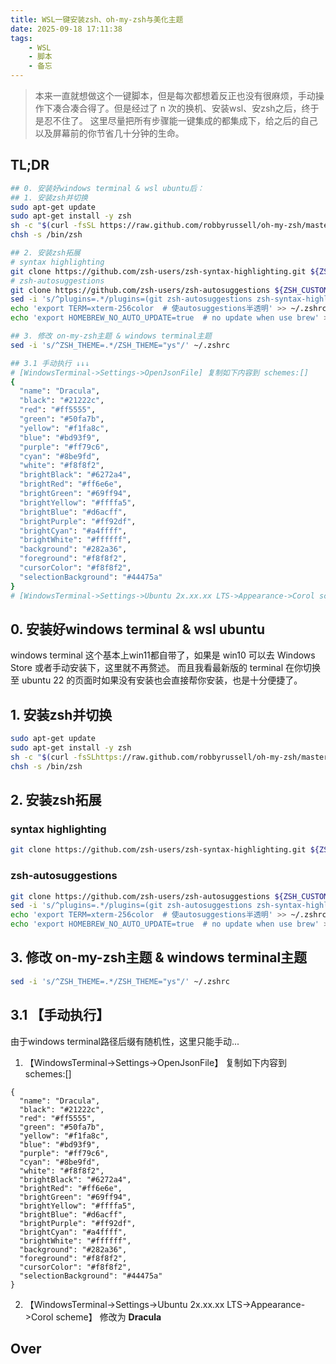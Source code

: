 ```yaml
---
title: WSL一键安装zsh、oh-my-zsh与美化主题
date: 2025-09-18 17:11:38
tags: 
    - WSL 
    - 脚本
    - 备忘
---
```


> 本来一直就想做这个一键脚本，但是每次都想着反正也没有很麻烦，手动操作下凑合凑合得了。但是经过了 n 次的换机、安装wsl、安zsh之后，终于是忍不住了。
这里尽量把所有步骤能一键集成的都集成下，给之后的自己以及屏幕前的你节省几十分钟的生命。

## TL;DR
```bash
## 0. 安装好windows terminal & wsl ubuntu后：
## 1. 安装zsh并切换
sudo apt-get update
sudo apt-get install -y zsh
sh -c "$(curl -fsSL https://raw.github.com/robbyrussell/oh-my-zsh/master/tools/install.sh)"
chsh -s /bin/zsh

## 2. 安装zsh拓展
# syntax highlighting
git clone https://github.com/zsh-users/zsh-syntax-highlighting.git ${ZSH_CUSTOM:-~/.oh-my-zsh/custom}/plugins/zsh-syntax-highlighting
# zsh-autosuggestions
git clone https://github.com/zsh-users/zsh-autosuggestions ${ZSH_CUSTOM:-~/.oh-my-zsh/custom}/plugins/zsh-autosuggestions
sed -i 's/^plugins=.*/plugins=(git zsh-autosuggestions zsh-syntax-highlighting)/' ~/.zshrc
echo 'export TERM=xterm-256color  # 使autosuggestions半透明' >> ~/.zshrc
echo 'export HOMEBREW_NO_AUTO_UPDATE=true  # no update when use brew' >> ~/.zshrc

## 3. 修改 on-my-zsh主题 & windows terminal主题 
sed -i 's/^ZSH_THEME=.*/ZSH_THEME="ys"/' ~/.zshrc

## 3.1 手动执行 ↓↓↓
# [WindowsTerminal->Settings->OpenJsonFile] 复制如下内容到 schemes:[]
{
  "name": "Dracula",
  "black": "#21222c",
  "red": "#ff5555",
  "green": "#50fa7b",
  "yellow": "#f1fa8c",
  "blue": "#bd93f9",
  "purple": "#ff79c6",
  "cyan": "#8be9fd",
  "white": "#f8f8f2",
  "brightBlack": "#6272a4",
  "brightRed": "#ff6e6e",
  "brightGreen": "#69ff94",
  "brightYellow": "#ffffa5",
  "brightBlue": "#d6acff",
  "brightPurple": "#ff92df",
  "brightCyan": "#a4ffff",
  "brightWhite": "#ffffff",
  "background": "#282a36",
  "foreground": "#f8f8f2",
  "cursorColor": "#f8f8f2",
  "selectionBackground": "#44475a"
}
# [WindowsTerminal->Settings->Ubuntu 2x.xx.xx LTS->Appearance->Corol scheme] 修改为Dracula
```

## 0. 安装好windows terminal & wsl ubuntu
windows terminal 这个基本上win11都自带了，如果是 win10 可以去 Windows Store 或者手动安装下，这里就不再赘述。
而且我看最新版的 terminal 在你切换至 ubuntu 22 的页面时如果没有安装也会直接帮你安装，也是十分便捷了。

## 1. 安装zsh并切换
```bash
sudo apt-get update
sudo apt-get install -y zsh
sh -c "$(curl -fsSLhttps://raw.github.com/robbyrussell/oh-my-zsh/master/tools/install.sh)"
chsh -s /bin/zsh
```

## 2. 安装zsh拓展
### syntax highlighting
```bash
git clone https://github.com/zsh-users/zsh-syntax-highlighting.git ${ZSH_CUSTOM:-~/.oh-my-zsh/custom}/plugins/zsh-syntax-highlighting
```
### zsh-autosuggestions
```bash
git clone https://github.com/zsh-users/zsh-autosuggestions ${ZSH_CUSTOM:-~/.oh-my-zsh/custom}/plugins/zsh-autosuggestions
sed -i 's/^plugins=.*/plugins=(git zsh-autosuggestions zsh-syntax-highlighting)/' ~/.zshrc
echo 'export TERM=xterm-256color  # 使autosuggestions半透明' >> ~/.zshrc
echo 'export HOMEBREW_NO_AUTO_UPDATE=true  # no update when use brew' >> ~/.zshrc
```

## 3. 修改 on-my-zsh主题 & windows terminal主题 
```bash
sed -i 's/^ZSH_THEME=.*/ZSH_THEME="ys"/' ~/.zshrc
```

## 3.1 【手动执行】
由于windows terminal路径后缀有随机性，这里只能手动...
1. 【WindowsTerminal->Settings->OpenJsonFile】 复制如下内容到 schemes:[]
```
{
  "name": "Dracula",
  "black": "#21222c",
  "red": "#ff5555",
  "green": "#50fa7b",
  "yellow": "#f1fa8c",
  "blue": "#bd93f9",
  "purple": "#ff79c6",
  "cyan": "#8be9fd",
  "white": "#f8f8f2",
  "brightBlack": "#6272a4",
  "brightRed": "#ff6e6e",
  "brightGreen": "#69ff94",
  "brightYellow": "#ffffa5",
  "brightBlue": "#d6acff",
  "brightPurple": "#ff92df",
  "brightCyan": "#a4ffff",
  "brightWhite": "#ffffff",
  "background": "#282a36",
  "foreground": "#f8f8f2",
  "cursorColor": "#f8f8f2",
  "selectionBackground": "#44475a"
}
```
2. 【WindowsTerminal->Settings->Ubuntu 2x.xx.xx LTS->Appearance->Corol scheme】 修改为 **Dracula**

## Over